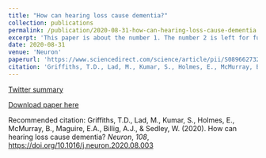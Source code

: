 ```yaml
---
title: "How can hearing loss cause dementia?"
collection: publications
permalink: /publication/2020-08-31-how-can-hearing-loss-cause-dementia
excerpt: 'This paper is about the number 1. The number 2 is left for future work.'
date: 2020-08-31
venue: 'Neuron'
paperurl: 'https://www.sciencedirect.com/science/article/pii/S0896627320306103/pdfft?md5=8ee99cd099e7a23ca166e64d97a94010&pid=1-s2.0-S0896627320306103-main.pdf'
citation: 'Griffiths, T.D., Lad, M., Kumar, S., Holmes, E., McMurray, B., Maguire, E.A., Billig, A.J., & Sedley, W. (2020). How can hearing loss cause dementia? <i>Neuron</i>, <i>108</i>, https://doi.org/10.1016/j.neuron.2020.08.003'
---
```

[Twitter summary](https://twitter.com/alexjbillig/status/1300478597459841030)

[Download paper here](https://www.sciencedirect.com/science/article/pii/S0896627320306103/pdfft?md5=8ee99cd099e7a23ca166e64d97a94010&pid=1-s2.0-S0896627320306103-main.pdf)

Recommended citation: Griffiths, T.D., Lad, M., Kumar, S., Holmes, E., McMurray, B., Maguire, E.A., Billig, A.J., & Sedley, W. (2020). How can hearing loss cause dementia? <i>Neuron</i>, <i>108</i>, https://doi.org/10.1016/j.neuron.2020.08.003
